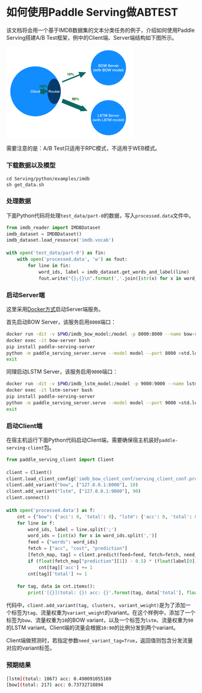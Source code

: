 # 如何使用Paddle Serving做ABTEST

该文档将会用一个基于IMDB数据集的文本分类任务的例子，介绍如何使用Paddle Serving搭建A/B Test框架，例中的Client端、Server端结构如下图所示。

<img src="abtest.png" style="zoom:33%;" />

需要注意的是：A/B Test只适用于RPC模式，不适用于WEB模式。

### 下载数据以及模型

``` shell
cd Serving/python/examples/imdb
sh get_data.sh
```

### 处理数据

下面Python代码将处理`test_data/part-0`的数据，写入`processed.data`文件中。

```python
from imdb_reader import IMDBDataset
imdb_dataset = IMDBDataset()
imdb_dataset.load_resource('imdb.vocab')

with open('test_data/part-0') as fin:
    with open('processed.data', 'w') as fout:
        for line in fin:
            word_ids, label = imdb_dataset.get_words_and_label(line)
            fout.write("{};{}\n".format(','.join([str(x) for x in word_ids]), label[0]))
```

### 启动Server端

这里采用[Docker方式](https://github.com/PaddlePaddle/Serving/blob/develop/doc/RUN_IN_DOCKER_CN.md)启动Server端服务。

首先启动BOW Server，该服务启用`8000`端口：

```bash
docker run -dit -v $PWD/imdb_bow_model:/model -p 8000:8000 --name bow-server hub.baidubce.com/ctr/paddleserving:0.1.3
docker exec -it bow-server bash
pip install paddle-serving-server
python -m paddle_serving_server.serve --model model --port 8000 >std.log 2>err.log &
exit
```

同理启动LSTM Server，该服务启用`9000`端口：

```bash
docker run -dit -v $PWD/imdb_lstm_model:/model -p 9000:9000 --name lstm-server hub.baidubce.com/ctr/paddleserving:0.1.3
docker exec -it lstm-server bash
pip install paddle-serving-server
python -m paddle_serving_server.serve --model model --port 9000 >std.log 2>err.log &
exit
```

### 启动Client端

在宿主机运行下面Python代码启动Client端，需要确保宿主机装好`paddle-serving-client`包。

```python
from paddle_serving_client import Client

client = Client()
client.load_client_config('imdb_bow_client_conf/serving_client_conf.prototxt')
client.add_variant("bow", ["127.0.0.1:8000"], 10)
client.add_variant("lstm", ["127.0.0.1:9000"], 90)
client.connect()

with open('processed.data') as f:
    cnt = {"bow": {'acc': 0, 'total': 0}, "lstm": {'acc': 0, 'total': 0}}
    for line in f:
        word_ids, label = line.split(';')
        word_ids = [int(x) for x in word_ids.split(',')]
        feed = {"words": word_ids}
        fetch = ["acc", "cost", "prediction"]
        [fetch_map, tag] = client.predict(feed=feed, fetch=fetch, need_variant_tag=True)
        if (float(fetch_map["prediction"][1]) - 0.5) * (float(label[0]) - 0.5) > 0:
            cnt[tag]['acc'] += 1
        cnt[tag]['total'] += 1

    for tag, data in cnt.items():
        print('[{}](total: {}) acc: {}'.format(tag, data['total'], float(data['acc']) / float(data['total'])))
```

代码中，`client.add_variant(tag, clusters, variant_weight)`是为了添加一个标签为`tag`、流量权重为`variant_weight`的variant。在这个样例中，添加了一个标签为`bow`、流量权重为`10`的BOW variant，以及一个标签为`lstm`、流量权重为`90`的LSTM variant。Client端的流量会根据`10:90`的比例分发到两个variant。

Client端做预测时，若指定参数`need_variant_tag=True`，返回值则包含分发流量对应的variant标签。

### 预期结果

``` bash
[lstm](total: 1867) acc: 0.490091055169
[bow](total: 217) acc: 0.73732718894
```
